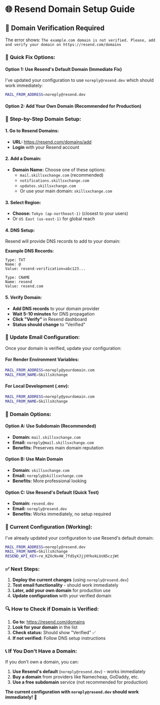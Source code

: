 # 🌐 Resend Domain Setup Guide

## 🚨 **Domain Verification Required**

The error shows: `The example.com domain is not verified. Please, add and verify your domain on https://resend.com/domains`

### 🎯 **Quick Fix Options:**

#### **Option 1: Use Resend's Default Domain (Immediate Fix)**
I've updated your configuration to use `noreply@resend.dev` which should work immediately:

```bash
MAIL_FROM_ADDRESS=noreply@resend.dev
```

#### **Option 2: Add Your Own Domain (Recommended for Production)**

### 🔧 **Step-by-Step Domain Setup:**

#### **1. Go to Resend Domains:**
- **URL:** https://resend.com/domains/add
- **Login** with your Resend account

#### **2. Add a Domain:**
- **Domain Name:** Choose one of these options:
  - `mail.skillsxchange.com` (recommended)
  - `notifications.skillsxchange.com`
  - `updates.skillsxchange.com`
  - Or use your main domain: `skillsxchange.com`

#### **3. Select Region:**
- **Choose:** `Tokyo (ap-northeast-1)` (closest to your users)
- Or `US East (us-east-1)` for global reach

#### **4. DNS Setup:**
Resend will provide DNS records to add to your domain:

**Example DNS Records:**
```
Type: TXT
Name: @
Value: resend-verification=abc123...

Type: CNAME
Name: resend
Value: resend.com
```

#### **5. Verify Domain:**
- **Add DNS records** to your domain provider
- **Wait 5-10 minutes** for DNS propagation
- **Click "Verify"** in Resend dashboard
- **Status should change** to "Verified"

### 📧 **Update Email Configuration:**

Once your domain is verified, update your configuration:

#### **For Render Environment Variables:**
```bash
MAIL_FROM_ADDRESS=noreply@yourdomain.com
MAIL_FROM_NAME=SkillsXchange
```

#### **For Local Development (.env):**
```bash
MAIL_FROM_ADDRESS=noreply@yourdomain.com
MAIL_FROM_NAME=SkillsXchange
```

### 🎯 **Domain Options:**

#### **Option A: Use Subdomain (Recommended)**
- **Domain:** `mail.skillsxchange.com`
- **Email:** `noreply@mail.skillsxchange.com`
- **Benefits:** Preserves main domain reputation

#### **Option B: Use Main Domain**
- **Domain:** `skillsxchange.com`
- **Email:** `noreply@skillsxchange.com`
- **Benefits:** More professional looking

#### **Option C: Use Resend's Default (Quick Test)**
- **Domain:** `resend.dev`
- **Email:** `noreply@resend.dev`
- **Benefits:** Works immediately, no setup required

### 🚀 **Current Configuration (Working):**

I've already updated your configuration to use Resend's default domain:

```bash
MAIL_FROM_ADDRESS=noreply@resend.dev
MAIL_FROM_NAME=SkillsXchange
RESEND_API_KEY=re_KZXcNx4W_7fdSyXJjjHYkokLUsN5czjWt
```

### ✅ **Next Steps:**

1. **Deploy the current changes** (using `noreply@resend.dev`)
2. **Test email functionality** - should work immediately
3. **Later, add your own domain** for production use
4. **Update configuration** with your verified domain

### 🔍 **How to Check if Domain is Verified:**

1. **Go to:** https://resend.com/domains
2. **Look for your domain** in the list
3. **Check status:** Should show "Verified" ✅
4. **If not verified:** Follow DNS setup instructions

### 📞 **If You Don't Have a Domain:**

If you don't own a domain, you can:
1. **Use Resend's default** (`noreply@resend.dev`) - works immediately
2. **Buy a domain** from providers like Namecheap, GoDaddy, etc.
3. **Use a free subdomain** service (not recommended for production)

**The current configuration with `noreply@resend.dev` should work immediately!** 🎉
